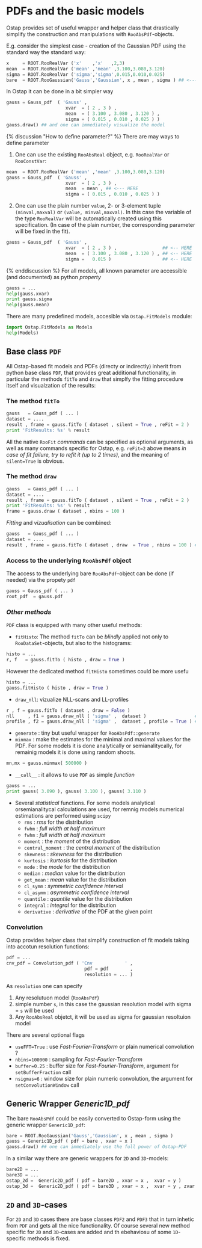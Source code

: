 # PDFs and the basic models 

Ostap provides set of useful wrapper and helper  class that drastically simplify the construction and manipulations with `RooAbsPdf`-objects.

E.g. consider the simplest case - creation of the Gaussian PDF using the standard way the standard way:
```python
x     = ROOT.RooRealVar ('x'    ,'x'   ,2,3) 
mean  = ROOT.RooRealVar ('mean' ,'mean' ,3.100,3.080,3.120) 
sigma = ROOT.RooRealVar ('sigma','sigma',0.015,0.010,0.025) 
bare  = ROOT.RooGaussian('Gauss','Gaussian', x , mean , sigma ) ## <--- HERE
```
In Ostap it can be done in a bit simpler way 
```python
gauss = Gauss_pdf  ( 'Gauss' , 
      	              xvar  = ( 2 , 3 ) , 
                      mean  = ( 3.100 , 3.080 , 3.120 ) ,
                      sigma = ( 0.015 , 0.010 , 0.025 ) )
gauss.draw() ## and one can immediately visualize the model 
```
{% discussion "How  to define parameter?" %}
There are may ways to define parameter
  1.  One can use the existing `RooAbsReal` object, e.g. `RooRealVar` or `RooConstVar`: 
```python
mean  = ROOT.RooRealVar ('mean' ,'mean' ,3.100,3.080,3.120) 
gauss = Gauss_pdf  ( 'Gauss' , 
      	              xvar  = ( 2 , 3 ) , 
                      mean  = mean , ## <--- HERE 
                      sigma = ( 0.015 , 0.010 , 0.025 ) )
```
  2. One can use the plain number `value`, 2- or 3-element tuple `(minval,maxval)`  or `(value, minval,maxval)`. In this  case the variable of the type `RooRealVar` will be automatically created using this specification. (In case of the plain number, the corresponding parameter will  be fixed in the fit).
```python
gauss = Gauss_pdf  ( 'Gauss' , 
      	              xvar  = ( 2 , 3 ) ,                 ## <-- HERE 
                      mean  = ( 3.100 , 3.080 , 3.120 ) , ## <-- HERE 
                      sigma =   0.015 )                   ## <-- HERE 
```
{% enddiscussion %}
For all models, all known parameter are  accessible (and documented)  as python _property_
```python
gauss = ...
help(gauss.xvar)
print gauss.sigma 
help(gauss.mean)
```

There are many predefined models, accesible  via `Ostap.FitModels` module:
```python
import Ostap.FitModels as Models
help(Models)
```

## Base class `PDF`
All  Ostap-based fit models and PDFs  (directy or indirectly) inherit from python base class `PDF`, that provides great additional functionality, 
in particular  the methods `fitTo` and `draw` that simplfy the fitting procedure itself and visualzation of the results:

### The method `fitTo`
```python
gauss   = Gauss_pdf ( ... ) 
dataset = ....
result , frame = gauss.fitTo ( dataset , silent = True , reFit = 2 ) 
print 'FitResults: %s' % result 
```
All the native `RooFit` _commands_ can be specified as optional arguments, as well as many commands specific for Ostap, 
e.g. `reFit=2` above means _in case of fit failure, try to refit it (up to 2 times)_, and the meaning of  `silent=True` is obvious.

### The method `draw` 
```python
gauss   = Gauss_pdf ( ... ) 
dataset = ....
result , frame = gauss.fitTo ( dataset , silent = True , reFit = 2 ) 
print 'FitResults: %s' % result 
frame = gauss.draw ( dataset , nbins = 100 ) 
```

_Fitting_  and _vizualisation_  can be combined:
```python
gauss   = Gauss_pdf ( ... ) 
dataset = ....
result , frame = gauss.fitTo ( dataset , draw  = True , nbins = 100 ) ## draw it after the fit 
```

### Access to the underlying `RooAbsPdf` object 

The access to the underlying bare `RooAbsPdf`-object can be done (if needed) via the propety `pdf` 
```python
gauss = Gauss_pdf ( ... ) 
root_pdf  = gauss.pdf 
```

### _Other methods_

`PDF` class is equipped with many other useful methods: 
  - `fitHisto`: The method `fitTo` can be _blindly_ applied not only to `RooDataSet`-objects, but also to the histograms:
```python
histo = ...
r, f   = gauss.fitTo ( histo , draw = True ) 
```
However the dedicated method `fitHisto` sometimes could be more usefu 
```python
histo = ...
gauss.fitHisto ( histo , draw = True ) 
```
  - `draw_nll`: vizualize  NLL-scans and LL-profiles 
```python
r , f = gauss.fitTo ( dataset , draw = False )
nll     , f1 = gauss.draw_nll ( 'sigma' ,  dataset )                  ## NLL
profile , f2 = gauss.draw_nll ( 'sigma' ,  dataset , profile = True ) ## PROFILE 
```
 - `generate` : tiny but useful wrapper for `RooAbsPdf::generate`
 - `minmax`   : make the estimates for the minimal and maximal values for the PDF.  For some models it is done analytically or semianalitycally, for remainig models it is done using  random shoots. 
```python
mn,mx = gauss.minmax( 500000 ) 
```
 - `__call__` : it  allows to use `PDF` as simple _function_
```python
gauss = ...
print gauss( 3.090 ), gauss( 3.100 ), gauss( 3.110 )
```  
 - Several _statistical_   functions. For some models analytical orsemianalitycal calculations are used, for  remnig models numerical estimations are performed using `scipy` 
    * `rms`            :   _rms_ for  the distribution 
    * `fwhm`           :  _full width  at half maximum_  
    * `fwhm`           :  _full width  at half maximum_  
    * `moment`         :  the _moment_ of the distribution   
    * `central_moment` :  the _central moment_ of the distribution   
    * `skewness`   : _skewness_ for the  distribution 
    * `kurtosis`   : _kurtosis_ for the  distribution 
    * `mode`       : the _mode_ for the distribution 
    * `median`     : _median_ value for the distribution
    * `get_mean`   : _mean_ value for the distribution
    * `cl_symm`    : _symmetric confidence interval_ 
    * `cl_asymm`   : _asymmetric confidence interval_ 
    * `quantile`   : _quantile_ value for the distribution 
    * `integral`   : _integral_ for the distribution 
    * `derivative` : _derivative_ of the PDF at the given point

### Convolution 

Ostap  provides helper class that  simplify construction of fit models taking into accotun  resolution functions:
```python
pdf = ...
cnv_pdf = Convolution_pdf ( 'Cnv            ' , 
                             pdf = pdf        , 
                             resolution = ... )
```
As `resolution` one can specify 
  1.  Any resolutuon model (`RooAbsPdf`)
  2.  simple number `s`, in this case the  gaussian resolution model with sigma = `s` will be used 
  3.  Any `RooAbsReal` objetct, it will be used as sigma for gaussian resoltuion model

There are  several optional flags 
  -  `useFFT=True`  : use _Fast-Fourier-Transform_ or plain numerical convolution ?
  -  `nbins=100000` : sampling for _Fast-Fourier-Transform_
  -  `buffer=0.25`  : buffer size for _Fast-Fourier-Transform_, argument for `setBufferFraction` call
  -  `nsigmas=6`    : window size for plain numeric convolution, the argument  for `setConvolutionWindow` call

## Generic Wrapper  _Generic1D_pdf_ 
 
The bare `RooAbsPdf` could be easily converted to Ostap-form using the generic wrapper `Generic1D_pdf`:
```python
bare = ROOT.RooGaussian('Gauss','Gaussian', x , mean , sigma )
gauss = Generic1D_pdf ( pdf = bare , xvar = x ) 
gauss.draw() ## one can immediately use the full power of Ostap-PDF
```
In a similar way there are generic wrappers for `2D` and `3D`-models:
```python
bare2D = ... 
bare3D = ... 
ostap_2d =  Generic2D_pdf ( pdf = bare2D , xvar = x ,  xvar = y ) 
ostap_3d =  Generic2D_pdf ( pdf = bare3D , xvar = x ,  xvar = y , zvar = z ) 
```

## `2D` and `3D`-cases
For `2D` and `3D` cases there  are base classes `PDF2` and `PDF3` that in turn inhetic from `PDF` and gets all the nice functionality.
Of course several new method specific  for `2D` and `3D`-cases  are added and th ebehaviosu of some `1D`-specific methods is  fixed. 

